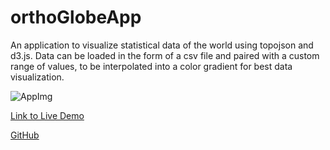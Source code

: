 # orthoGlobeApp
An application to visualize statistical data of the world using topojson and d3.js.  Data can be loaded in the form of a csv file and paired with a custom range of values, to be interpolated into a color gradient for best data visualization.


![AppImg](/images/globeApp320.png)

[Link to Live Demo](http://danefrost.com/projects/globeApp/globeApp.php)

[GitHub](http://github.com)
